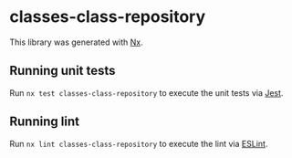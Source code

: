 # classes-class-repository

This library was generated with [Nx](https://nx.dev).

## Running unit tests

Run `nx test classes-class-repository` to execute the unit tests via [Jest](https://jestjs.io).

## Running lint

Run `nx lint classes-class-repository` to execute the lint via [ESLint](https://eslint.org/).
